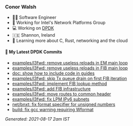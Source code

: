 ### Conor Walsh
- 👷‍♂️ Software Engineer
- 🏢 Working for Intel's Network Platforms Group
- 💻 Working on [DPDK](https://dpdk.org/)
- 🇮🇪 Shannon, Ireland
- 🌱 Learning more about C, Rust, networking and the cloud

#### 🔨 My Latest DPDK Commits

<!-- Automated after this line -->
* [examples/l3fwd: remove useless reloads in EM main loop](https://github.com/DPDK/dpdk/commit/815611b367)
* [examples/l3fwd: remove useless reloads in FIB main loop](https://github.com/DPDK/dpdk/commit/6018b5ac74)
* [doc: show how to include code in guides](https://github.com/DPDK/dpdk/commit/413c75c33c)
* [examples/l3fwd: skip Tx queue drain on first FIB iteration](https://github.com/DPDK/dpdk/commit/91470c0ddf)
* [examples/l3fwd: implement FIB lookup method](https://github.com/DPDK/dpdk/commit/6a094e3285)
* [examples/l3fwd: add FIB infrastructure](https://github.com/DPDK/dpdk/commit/9510dd1feb)
* [examples/l3fwd: move routes to common header](https://github.com/DPDK/dpdk/commit/da796d2755)
* [examples/l3fwd: fix LPM IPv6 subnets](https://github.com/DPDK/dpdk/commit/0c74a91ad6)
* [net/bnxt: fix format specifier for unsigned numbers](https://github.com/DPDK/dpdk/commit/4c3a535ede)
* [build: fix gcc warning requiring Wformat](https://github.com/DPDK/dpdk/commit/654e893436)

_Generated: 2021-08-17  2am IST_
